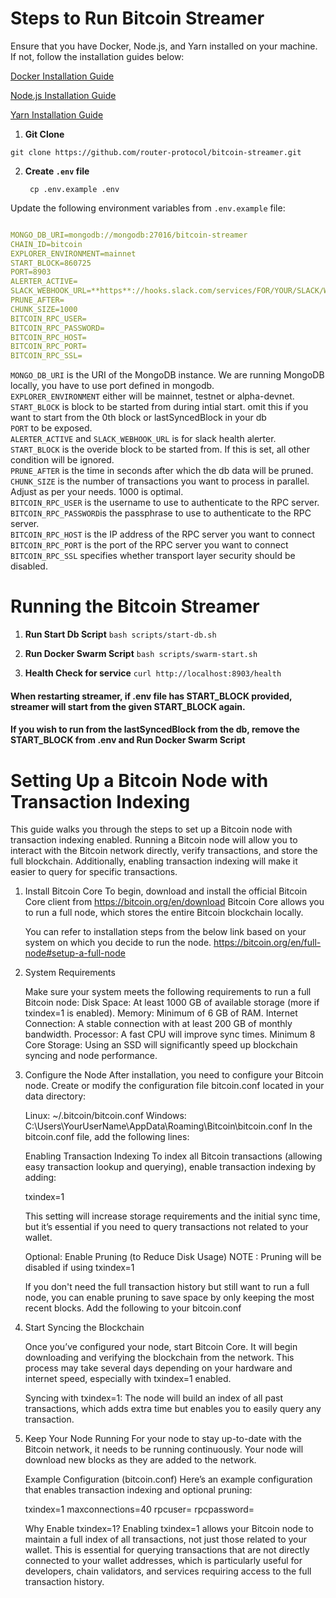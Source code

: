# Steps to Run Bitcoin Streamer

Ensure that you have Docker, Node.js, and Yarn installed on your machine. If not, follow the installation guides below:

[Docker Installation Guide](https://docs.docker.com/get-docker/)

[Node.js Installation Guide](https://nodejs.org/en/download/)

[Yarn Installation Guide](https://classic.yarnpkg.com/en/docs/install)

1. **Git Clone**

`git clone https://github.com/router-protocol/bitcoin-streamer.git`

2. **Create `.env` file**
   ```
    cp .env.example .env
   ```
Update the following environment variables from `.env.example` file:
```yaml

MONGO_DB_URI=mongodb://mongodb:27016/bitcoin-streamer
CHAIN_ID=bitcoin
EXPLORER_ENVIRONMENT=mainnet
START_BLOCK=860725
PORT=8903
ALERTER_ACTIVE=
SLACK_WEBHOOK_URL=**https**://hooks.slack.com/services/FOR/YOUR/SLACK/WEBHOOK
PRUNE_AFTER=
CHUNK_SIZE=1000
BITCOIN_RPC_USER=
BITCOIN_RPC_PASSWORD=
BITCOIN_RPC_HOST=
BITCOIN_RPC_PORT=
BITCOIN_RPC_SSL=
```
`MONGO_DB_URI` is the URI of the MongoDB instance. We are running MongoDB locally, you have to use port defined in mongodb.     
`EXPLORER_ENVIRONMENT` either will be mainnet, testnet or alpha-devnet.     
`START_BLOCK` is block to be started from during intial start. omit this if you want to start from the 0th block or lastSyncedBlock in your db    
`PORT` to be exposed.     
`ALERTER_ACTIVE` and `SLACK_WEBHOOK_URL` is for slack health alerter.    
`START_BLOCK` is the overide block to be started from. If this is set, all other condition will be ignored.   
`PRUNE_AFTER` is the time in seconds after which the db data will be pruned.  
`CHUNK_SIZE` is the number of transactions you want to process in parallel. Adjust as per your needs. 1000 is optimal.  
`BITCOIN_RPC_USER` is the username to use to authenticate to the RPC server.  
`BITCOIN_RPC_PASSWORD`is the passphrase to use to authenticate to the RPC server.  
`BITCOIN_RPC_HOST` is the IP address of the RPC server you want to connect  
`BITCOIN_RPC_PORT` is the port of the RPC server you want to connect  
`BITCOIN_RPC_SSL` specifies whether transport layer security should be disabled.  



# Running the Bitcoin Streamer

1. **Run Start Db Script**
`bash scripts/start-db.sh`

2. **Run Docker Swarm Script**
`bash scripts/swarm-start.sh`

3. **Health Check for service**
`curl http://localhost:8903/health`

#### When restarting streamer, if .env file has START_BLOCK provided, streamer will start from the given START_BLOCK again.
#### If you wish to run from the lastSyncedBlock from the db, remove the START_BLOCK from .env and Run Docker Swarm Script


# Setting Up a Bitcoin Node with Transaction Indexing

This guide walks you through the steps to set up a Bitcoin node with transaction indexing enabled. Running a Bitcoin node will allow you to interact with the Bitcoin network directly, verify transactions, and store the full blockchain. Additionally, enabling transaction indexing will make it easier to query for specific transactions.

1. Install Bitcoin Core
   To begin, download and install the official Bitcoin Core client from https://bitcoin.org/en/download
   Bitcoin Core allows you to run a full node, which stores the entire Bitcoin blockchain locally.

   You can refer to installation steps from the below link based on your system on which you decide to run the node.
   https://bitcoin.org/en/full-node#setup-a-full-node

2. System Requirements

   Make sure your system meets the following requirements to run a full Bitcoin node:
   Disk Space: At least 1000 GB of available storage (more if txindex=1 is enabled).
   Memory: Minimum of 6 GB of RAM.
   Internet Connection: A stable connection with at least 200 GB of monthly bandwidth.
   Processor: A fast CPU will improve sync times. Minimum 8 Core
   Storage: Using an SSD will significantly speed up blockchain syncing and node performance.

3. Configure the Node
   After installation, you need to configure your Bitcoin node. Create or modify the configuration file bitcoin.conf located in your data directory:

   Linux: ~/.bitcoin/bitcoin.conf
   Windows: C:\Users\YourUserName\AppData\Roaming\Bitcoin\bitcoin.conf
   In the bitcoin.conf file, add the following lines:

   Enabling Transaction Indexing
   To index all Bitcoin transactions (allowing easy transaction lookup and querying), enable transaction indexing by adding:

   txindex=1

   This setting will increase storage requirements and the initial sync time, but it’s essential if you need to query transactions not related to your wallet.

   Optional: Enable Pruning (to Reduce Disk Usage)
   NOTE : Pruning will be disabled if using txindex=1
  
   If you don't need the full transaction history but still want to run a full node, you can enable pruning to save space by only keeping the most recent blocks. Add the following to your bitcoin.conf


4. Start Syncing the Blockchain
   
   Once you’ve configured your node, start Bitcoin Core. It will begin downloading and verifying the blockchain from the network. This process may take several days depending on your hardware and internet speed, especially with txindex=1 enabled.
   
   Syncing with txindex=1: The node will build an index of all past transactions, which adds extra time but enables you to easily query any transaction.

5. Keep Your Node Running
   For your node to stay up-to-date with the Bitcoin network, it needs to be running continuously. Your node will download new blocks as they are added to the network.

   Example Configuration (bitcoin.conf)
   Here’s an example configuration that enables transaction indexing and optional pruning:

   txindex=1
   maxconnections=40
   rpcuser=
   rpcpassword=

   Why Enable txindex=1?
   Enabling txindex=1 allows your Bitcoin node to maintain a full index of all transactions, not just those related to your wallet. This is essential for querying transactions that are not directly connected to your wallet addresses, which is particularly useful for developers, chain validators, and services requiring access to the full transaction history.
